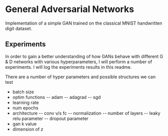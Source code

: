 # General Adversarial Networks

Implementation of a simple GAN trained on the classical MNIST handwritten digit dataset.

## Experiments
In order to gain a better understanding of how GANs behave with different G & D networks with various hyperparameters, I will perform a number of experiments. I will log the experiments results in this readme.

There are a number of hyper parameters and possible structures we can test
- batch size
- optim functions
-- adam
-- adagrad
-- sgd
- learning rate
- num epochs
- architecture
-- conv v/s fc
-- normalization
-- number of layers
-- leaky relu parameter
-- dropout parameter
- gan k value
- dimension of z